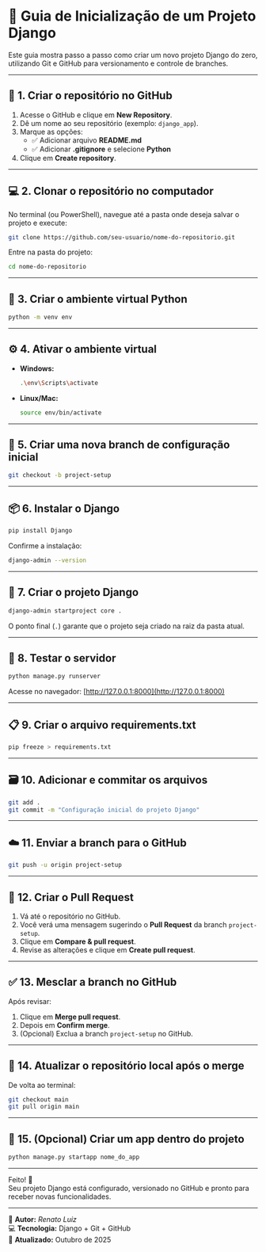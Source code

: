 # 🚀 Guia de Inicialização de um Projeto Django

Este guia mostra passo a passo como criar um novo projeto Django do zero, utilizando Git e GitHub para versionamento e controle de branches.

---

## 🧩 1. Criar o repositório no GitHub

1. Acesse o GitHub e clique em **New Repository**.
2. Dê um nome ao seu repositório (exemplo: `django_app`).
3. Marque as opções:
   - ✅ Adicionar arquivo **README.md**
   - ✅ Adicionar **.gitignore** e selecione **Python**
4. Clique em **Create repository**.

---

## 💻 2. Clonar o repositório no computador

No terminal (ou PowerShell), navegue até a pasta onde deseja salvar o projeto e execute:

```bash
git clone https://github.com/seu-usuario/nome-do-repositorio.git
```

Entre na pasta do projeto:

```bash
cd nome-do-repositorio
```

---

## 🐍 3. Criar o ambiente virtual Python

```bash
python -m venv env
```

---

## ⚙️ 4. Ativar o ambiente virtual

- **Windows:**
  ```bash
  .\env\Scripts\activate
  ```
- **Linux/Mac:**
  ```bash
  source env/bin/activate
  ```

---

## 🌱 5. Criar uma nova branch de configuração inicial

```bash
git checkout -b project-setup
```

---

## 📦 6. Instalar o Django

```bash
pip install Django
```

Confirme a instalação:

```bash
django-admin --version
```

---

## 🧱 7. Criar o projeto Django

```bash
django-admin startproject core .
```

O ponto final (`.`) garante que o projeto seja criado na raiz da pasta atual.

---

## 🧪 8. Testar o servidor

```bash
python manage.py runserver
```

Acesse no navegador: [http://127.0.0.1:8000](http://127.0.0.1:8000)

---

## 📋 9. Criar o arquivo requirements.txt

```bash
pip freeze > requirements.txt
```

---

## 🗃️ 10. Adicionar e commitar os arquivos

```bash
git add .
git commit -m "Configuração inicial do projeto Django"
```

---

## ☁️ 11. Enviar a branch para o GitHub

```bash
git push -u origin project-setup
```

---

## 🔄 12. Criar o Pull Request

1. Vá até o repositório no GitHub.
2. Você verá uma mensagem sugerindo o **Pull Request** da branch `project-setup`.
3. Clique em **Compare & pull request**.
4. Revise as alterações e clique em **Create pull request**.

---

## ✅ 13. Mesclar a branch no GitHub

Após revisar:

1. Clique em **Merge pull request**.
2. Depois em **Confirm merge**.
3. (Opcional) Exclua a branch `project-setup` no GitHub.

---

## 🔄 14. Atualizar o repositório local após o merge

De volta ao terminal:

```bash
git checkout main
git pull origin main
```

---

## 🧰 15. (Opcional) Criar um app dentro do projeto

```bash
python manage.py startapp nome_do_app
```

---

Feito! 🎉  
Seu projeto Django está configurado, versionado no GitHub e pronto para receber novas funcionalidades.

---

📘 **Autor:** _Renato Luiz_  
💻 **Tecnologia:** Django + Git + GitHub  
📅 **Atualizado:** Outubro de 2025
